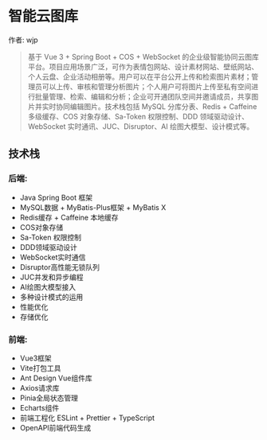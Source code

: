 # 智能云图库
作者: wjp
> 基于 Vue 3 + Spring Boot + COS + WebSocket 的企业级智能协同云图库平台。项目应用场景广泛，可作为表情包网站、设计素材网站、壁纸网站、个人云盘、企业活动相册等。用户可以在平台公开上传和检索图片素材；管理员可以上传、审核和管理分析图片；个人用户可将图片上传至私有空间进行批量管理、检索、编辑和分析；企业可开通团队空间并邀请成员，共享图片并实时协同编辑图片。技术栈包括 MySQL 分库分表、Redis + Caffeine 多级缓存、COS 对象存储、Sa-Token 权限控制、DDD 领域驱动设计、WebSocket 实时通讯、JUC、Disruptor、AI 绘图大模型、设计模式等。

## 技术栈
### 后端:
- Java Spring Boot 框架
- MySQL数据 + MyBatis-Plus框架 + MyBatis X
- Redis缓存 + Caffeine 本地缓存
- COS对象存储
- Sa-Token 权限控制
- DDD领域驱动设计
- WebSocket实时通信
- Disruptor高性能无锁队列
- JUC并发和异步编程
- AI绘图大模型接入
- 多种设计模式的运用
- 性能优化
- 存储优化

  
### 前端: 
- Vue3框架
- Vite打包工具
- Ant Design Vue组件库
- Axios请求库
- Pinia全局状态管理
- Echarts组件
- 前端工程化 ESLint + Prettier + TypeScript
- OpenAPI前端代码生成

